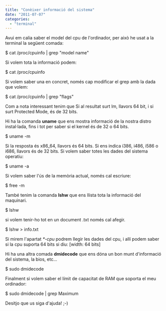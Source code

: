 ```yaml
---
title: "Conèixer informació del sistema"
date: "2011-07-07"
categories: 
  - "terminal"
---
```


Avui em calia saber el model del cpu de l'ordinador, per això he usat a la terminal la següent comada:

$ cat /proc/cpuinfo | grep "model name"

Si volem tota la informació podem:

$ cat /proc/cpuinfo 

Si volem saber una en concret, només cap modificar el grep amb la dada que volem:

$ cat /proc/cpuinfo | grep "flags"

Com a nota interessant tenim que Si al resultat surt lm, llavors 64 bit, i si surt Protected Mode, és de 32 bits.

Hi ha la comanda **uname** que ens mostra informació de la nostra distro instal·lada, fins i tot per saber si el kernel és de 32 o 64 bits.

$ uname -m

Si la resposta és x86\_64, llavors és 64 bits. Si ens indica i386, i486, i586 o i686, llavors és de 32 bits. Si volem saber totes les dades del sistema operatiu:

$ uname -a

Si volem saber l'ús de la memòria actual, només cal escriure:

$ free -m

També tenim la comanda **lshw** que ens llista tota la informació del maquinari.

$ lshw

si volem tenir-ho tot en un document .txt només cal afegir.

$ lshw > info.txt

Si mirem l'apartat _\*-cpu_ podrem llegir les dades del cpu, i allí podem saber si la cpu suporta 64 bits si diu: \[width: 64 bits\]

Hi ha una altra comada **dmidecode** que ens dóna un bon munt d'informació del sistema, la bios, etc…

$ sudo dmidecode

Finalment si volem saber el límit de capacitat de RAM que soporta el meu ordinador:

$ sudo dmidecode | grep Maximum

Desitjo que us siga d'ajuda! ;-)
